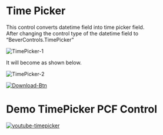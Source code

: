 # Time Picker

This control converts datetime field into time picker field. \
After changing the control type of the datetime field to “BeverControls.TimePicker”

![TimePicker-1](https://user-images.githubusercontent.com/60586462/197760915-c97aad4f-4aea-4dde-be8f-ed7e701dc169.png)

It will become as shown below.

![TimePicker-2](https://user-images.githubusercontent.com/60586462/197760907-044bb70d-75df-41a1-9166-e2fca061a9c7.png)

<span type="ignore">

[![Download-Btn](https://user-images.githubusercontent.com/90428984/196970215-5355b724-6ebc-4457-995b-d3f4ebb450cf.png)](https://marketplace.bevercrm.com/pcf-controls/TimePicker)

# Demo TimePicker PCF Control

[![youtube-timepicker](https://user-images.githubusercontent.com/90428984/196424359-1a172c6d-a9f4-4e8f-9dca-50004a7a3320.png)](https://www.youtube.com/watch?v=apItceOl36g)

<span>
